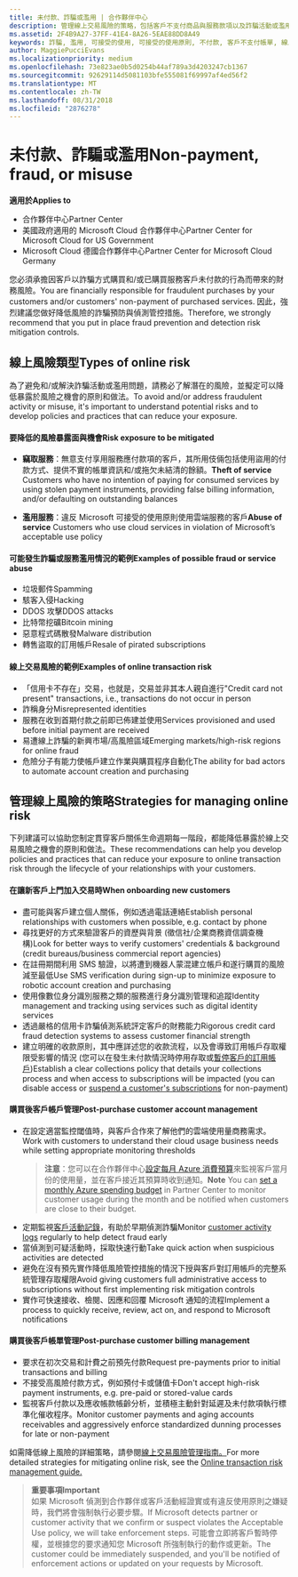 ```yaml
---
title: 未付款、詐騙或濫用 | 合作夥伴中心
description: 管理線上交易風險的策略，包括客戶不支付商品與服務款項以及詐騙活動或濫用。
ms.assetid: 2F4B9A27-37FF-41E4-8A26-5EAE88DD8A49
keywords: 詐騙, 濫用, 可接受的使用, 可接受的使用原則, 不付款, 客戶不支付帳單, 線上風險, 竊取服務, 濫用服務, 暫停訂閱,
author: MaggiePucciEvans
ms.localizationpriority: medium
ms.openlocfilehash: 73e823ae0b5d0254b44af789a3d4203247cb1367
ms.sourcegitcommit: 92629114d5081103bfe555081f69997af4ed56f2
ms.translationtype: MT
ms.contentlocale: zh-TW
ms.lasthandoff: 08/31/2018
ms.locfileid: "2876278"
---
```

# <a name="non-payment-fraud-or-misuse"></a><span data-ttu-id="ee814-104">未付款、詐騙或濫用</span><span class="sxs-lookup"><span data-stu-id="ee814-104">Non-payment, fraud, or misuse</span></span>

**<span data-ttu-id="ee814-105">適用於</span><span class="sxs-lookup"><span data-stu-id="ee814-105">Applies to</span></span>**

-  <span data-ttu-id="ee814-106">合作夥伴中心</span><span class="sxs-lookup"><span data-stu-id="ee814-106">Partner Center</span></span>
-  <span data-ttu-id="ee814-107">美國政府適用的 Microsoft Cloud 合作夥伴中心</span><span class="sxs-lookup"><span data-stu-id="ee814-107">Partner Center for Microsoft Cloud for US Government</span></span>
-  <span data-ttu-id="ee814-108">Microsoft Cloud 德國合作夥伴中心</span><span class="sxs-lookup"><span data-stu-id="ee814-108">Partner Center for Microsoft Cloud Germany</span></span>

<span data-ttu-id="ee814-109">您必須承擔因客戶以詐騙方式購買和/或已購買服務客戶未付款的行為而帶來的財務風險。</span><span class="sxs-lookup"><span data-stu-id="ee814-109">You are financially responsible for fraudulent purchases by your customers and/or customers' non-payment of purchased services.</span></span> <span data-ttu-id="ee814-110">因此，強烈建議您做好降低風險的詐騙預防與偵測管控措施。</span><span class="sxs-lookup"><span data-stu-id="ee814-110">Therefore, we strongly recommend that you put in place fraud prevention and detection risk mitigation controls.</span></span>

## <a name="types-of-online-risk"></a><span data-ttu-id="ee814-111">線上風險類型</span><span class="sxs-lookup"><span data-stu-id="ee814-111">Types of online risk</span></span>

<span data-ttu-id="ee814-112">為了避免和/或解決詐騙活動或濫用問題，請務必了解潛在的風險，並擬定可以降低暴露於風險之機會的原則和做法。</span><span class="sxs-lookup"><span data-stu-id="ee814-112">To avoid and/or address fraudulent activity or misuse, it's important to understand potential risks and to develop policies and practices that can reduce your exposure.</span></span>

#### <a name="risk-exposure-to-be-mitigated"></a><span data-ttu-id="ee814-113">要降低的風險暴露面與機會</span><span class="sxs-lookup"><span data-stu-id="ee814-113">Risk exposure to be mitigated</span></span>

- <span data-ttu-id="ee814-114">**竊取服務**：無意支付享用服務應付款項的客戶，其所用伎倆包括使用盜用的付款方式、提供不實的帳單資訊和/或拖欠未結清的餘額。</span><span class="sxs-lookup"><span data-stu-id="ee814-114">**Theft of service** Customers who have no intention of paying for consumed services by using stolen payment instruments, providing false billing information, and/or defaulting on outstanding balances</span></span>

- <span data-ttu-id="ee814-115">**濫用服務**：違反 Microsoft 可接受的使用原則使用雲端服務的客戶</span><span class="sxs-lookup"><span data-stu-id="ee814-115">**Abuse of service** Customers who use cloud services in violation of Microsoft’s acceptable use policy</span></span>

#### <a name="examples-of-possible-fraud-or-service-abuse"></a><span data-ttu-id="ee814-116">可能發生詐騙或服務濫用情況的範例</span><span class="sxs-lookup"><span data-stu-id="ee814-116">Examples of possible fraud or service abuse</span></span>
- <span data-ttu-id="ee814-117">垃圾郵件</span><span class="sxs-lookup"><span data-stu-id="ee814-117">Spamming</span></span>
- <span data-ttu-id="ee814-118">駭客入侵</span><span class="sxs-lookup"><span data-stu-id="ee814-118">Hacking</span></span>
- <span data-ttu-id="ee814-119">DDOS 攻擊</span><span class="sxs-lookup"><span data-stu-id="ee814-119">DDOS attacks</span></span>
- <span data-ttu-id="ee814-120">比特幣挖礦</span><span class="sxs-lookup"><span data-stu-id="ee814-120">Bitcoin mining</span></span>
- <span data-ttu-id="ee814-121">惡意程式碼散發</span><span class="sxs-lookup"><span data-stu-id="ee814-121">Malware distribution</span></span>
- <span data-ttu-id="ee814-122">轉售盜取的訂用帳戶</span><span class="sxs-lookup"><span data-stu-id="ee814-122">Resale of pirated subscriptions</span></span> 

#### <a name="examples-of-online-transaction-risk"></a><span data-ttu-id="ee814-123">線上交易風險的範例</span><span class="sxs-lookup"><span data-stu-id="ee814-123">Examples of online transaction risk</span></span>
- <span data-ttu-id="ee814-124">「信用卡不存在」交易，也就是，交易並非其本人親自進行</span><span class="sxs-lookup"><span data-stu-id="ee814-124">"Credit card not present" transactions, i.e., transactions do not occur in person</span></span>
- <span data-ttu-id="ee814-125">詐稱身分</span><span class="sxs-lookup"><span data-stu-id="ee814-125">Misrepresented identities</span></span>
- <span data-ttu-id="ee814-126">服務在收到首期付款之前即已佈建並使用</span><span class="sxs-lookup"><span data-stu-id="ee814-126">Services provisioned and used before initial payment are received</span></span>
- <span data-ttu-id="ee814-127">易遭線上詐騙的新興市場/高風險區域</span><span class="sxs-lookup"><span data-stu-id="ee814-127">Emerging markets/high-risk regions for online fraud</span></span>
- <span data-ttu-id="ee814-128">危險分子有能力使帳戶建立作業與購買程序自動化</span><span class="sxs-lookup"><span data-stu-id="ee814-128">The ability for bad actors to automate account creation and purchasing</span></span>

## <a name="strategies-for-managing-online-risk"></a><span data-ttu-id="ee814-129">管理線上風險的策略</span><span class="sxs-lookup"><span data-stu-id="ee814-129">Strategies for managing online risk</span></span>

<span data-ttu-id="ee814-130">下列建議可以協助您制定貫穿客戶關係生命週期每一階段，都能降低暴露於線上交易風險之機會的原則和做法。</span><span class="sxs-lookup"><span data-stu-id="ee814-130">These recommendations can help you develop policies and practices that can reduce your exposure to online transaction risk through the lifecycle of your relationships with your customers.</span></span>  

#### <a name="when-onboarding-new-customers"></a><span data-ttu-id="ee814-131">在讓新客戶上門加入交易時</span><span class="sxs-lookup"><span data-stu-id="ee814-131">When onboarding new customers</span></span>
- <span data-ttu-id="ee814-132">盡可能與客戶建立個人關係，例如透過電話連絡</span><span class="sxs-lookup"><span data-stu-id="ee814-132">Establish personal relationships with customers when possible, e.g. contact by phone</span></span>
- <span data-ttu-id="ee814-133">尋找更好的方式來驗證客戶的資歷與背景 (徵信社/企業商務資信調查機構)</span><span class="sxs-lookup"><span data-stu-id="ee814-133">Look for better ways to verify customers' credentials & background (credit bureaus/business commercial report agencies)</span></span> 
- <span data-ttu-id="ee814-134">在註冊期間利用 SMS 驗證，以將遭到機器人蒙混建立帳戶和遂行購買的風險減至最低</span><span class="sxs-lookup"><span data-stu-id="ee814-134">Use SMS verification during sign-up to minimize exposure to robotic account creation and purchasing</span></span>
- <span data-ttu-id="ee814-135">使用像數位身分識別服務之類的服務進行身分識別管理和追蹤</span><span class="sxs-lookup"><span data-stu-id="ee814-135">Identity management and tracking using services such as digital identity services</span></span>
- <span data-ttu-id="ee814-136">透過嚴格的信用卡詐騙偵測系統評定客戶的財務能力</span><span class="sxs-lookup"><span data-stu-id="ee814-136">Rigorous credit card fraud detection systems to assess customer financial strength</span></span>
- <span data-ttu-id="ee814-137">建立明確的收款原則，其中應詳述您的收款流程，以及會導致訂用帳戶存取權限受影響的情況 (您可以在發生未付款情況時停用存取或[暫停客戶的訂用帳戶](suspend-a-subscription.md))</span><span class="sxs-lookup"><span data-stu-id="ee814-137">Establish a clear collections policy that details your collections process and when access to subscriptions will be impacted (you can disable access or [suspend a customer's subscriptions](suspend-a-subscription.md) for non-payment)</span></span>

#### <a name="post-purchase-customer-account-management"></a><span data-ttu-id="ee814-138">購買後客戶帳戶管理</span><span class="sxs-lookup"><span data-stu-id="ee814-138">Post-purchase customer account management</span></span>
- <span data-ttu-id="ee814-139">在設定適當監控閾值時，與客戶合作來了解他們的雲端使用量商務需求。</span><span class="sxs-lookup"><span data-stu-id="ee814-139">Work with customers to understand their cloud usage business needs while setting appropriate monitoring thresholds</span></span>
    ><span data-ttu-id="ee814-140">**注意**：您可以在合作夥伴中心[設定每月 Azure 消費預算](set-an-azure-spending-budget-for-your-customers.md)來監視客戶當月份的使用量，並在客戶接近其預算時收到通知。</span><span class="sxs-lookup"><span data-stu-id="ee814-140">**Note** You can [set a monthly Azure spending budget](set-an-azure-spending-budget-for-your-customers.md) in Partner Center to monitor customer usage during the month and be notified when customers are close to their budget.</span></span>
- <span data-ttu-id="ee814-141">定期監視[客戶活動記錄](activity-logs.md)，有助於早期偵測詐騙</span><span class="sxs-lookup"><span data-stu-id="ee814-141">Monitor [customer activity logs](activity-logs.md) regularly to help detect fraud early</span></span>
- <span data-ttu-id="ee814-142">當偵測到可疑活動時，採取快速行動</span><span class="sxs-lookup"><span data-stu-id="ee814-142">Take quick action when suspicious activities are detected</span></span>
- <span data-ttu-id="ee814-143">避免在沒有預先實作降低風險管控措施的情況下授與客戶對訂用帳戶的完整系統管理存取權限</span><span class="sxs-lookup"><span data-stu-id="ee814-143">Avoid giving customers full administrative access to subscriptions without first implementing risk mitigation controls</span></span>
- <span data-ttu-id="ee814-144">實作可快速接收、檢閱、因應和回覆 Microsoft 通知的流程</span><span class="sxs-lookup"><span data-stu-id="ee814-144">Implement a process to quickly receive, review, act on, and respond to Microsoft notifications</span></span>

#### <a name="post-purchase-customer-billing-management"></a><span data-ttu-id="ee814-145">購買後客戶帳單管理</span><span class="sxs-lookup"><span data-stu-id="ee814-145">Post-purchase customer billing management</span></span>
- <span data-ttu-id="ee814-146">要求在初次交易和計費之前預先付款</span><span class="sxs-lookup"><span data-stu-id="ee814-146">Request pre-payments prior to initial transactions and billing</span></span> 
- <span data-ttu-id="ee814-147">不接受高風險付款方式，例如預付卡或儲值卡</span><span class="sxs-lookup"><span data-stu-id="ee814-147">Don't accept high-risk payment instruments, e.g. pre-paid or stored-value cards</span></span>
- <span data-ttu-id="ee814-148">監視客戶付款以及應收帳款帳齡分析，並積極主動針對延遲及未付款項執行標準化催收程序。</span><span class="sxs-lookup"><span data-stu-id="ee814-148">Monitor customer payments and aging accounts receivables and aggressively enforce standardized dunning processes for late or non-payment</span></span>

<span data-ttu-id="ee814-149">如需降低線上風險的詳細策略，請參閱[線上交易風險管理指南。](https://assets.windowsphone.com/7d885238-e13b-4f10-a682-3d5adacd2859/CSP-PartnerRiskGuide-APSFinal_InvariantCulture_Default.zip)</span><span class="sxs-lookup"><span data-stu-id="ee814-149">For more detailed strategies for mitigating online risk, see the [Online transaction risk management guide.](https://assets.windowsphone.com/7d885238-e13b-4f10-a682-3d5adacd2859/CSP-PartnerRiskGuide-APSFinal_InvariantCulture_Default.zip)</span></span>

>**<span data-ttu-id="ee814-150">重要事項</span><span class="sxs-lookup"><span data-stu-id="ee814-150">Important</span></span>**<br>
<span data-ttu-id="ee814-151">如果 Microsoft 偵測到合作夥伴或客戶活動經證實或有違反使用原則之嫌疑時，我們將會強制執行必要步驟。</span><span class="sxs-lookup"><span data-stu-id="ee814-151">If Microsoft detects partner or customer activity that we confirm or suspect violates the Acceptable Use policy, we will take enforcement steps.</span></span> <span data-ttu-id="ee814-152">可能會立即將客戶暫時停權，並根據您的要求通知您 Microsoft 所強制執行的動作或更新。</span><span class="sxs-lookup"><span data-stu-id="ee814-152">The customer could be immediately suspended, and you'll be notified of enforcement actions or updated on your requests by Microsoft.</span></span>

 

 



